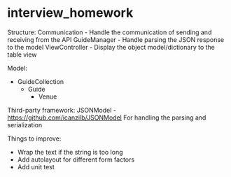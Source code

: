 # interview_homework

Structure:
Communication - Handle the communication of sending and receiving from the API
GuideManager - Handle parsing the JSON response to the model
ViewController - Display the object model/dictionary to the table view

Model:
  - GuideCollection
    - Guide
      - Venue
      
Third-party framework:
JSONModel - https://github.com/icanzilb/JSONModel
For handling the parsing and serialization

Things to improve:
* Wrap the text if the string is too long
* Add autolayout for different form factors
* Add unit test
